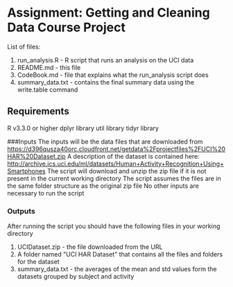 # Assignment: Getting and Cleaning Data Course Project
List of files:
1. run_analysis.R - R script that runs an analysis on the UCI data
2. README.md - this file
3. CodeBook.md - file that explains what the run_analysis script does
4. summary_data.txt - contains the final summary data using the write.table command

## Requirements
R v3.3.0 or higher
dplyr library
util library
tidyr library

###Inputs
The inputs will be the data files that are downloaded from https://d396qusza40orc.cloudfront.net/getdata%2Fprojectfiles%2FUCI%20HAR%20Dataset.zip
A description of the dataset is contained here: http://archive.ics.uci.edu/ml/datasets/Human+Activity+Recognition+Using+Smartphones
The script will download and unzip the zip file if it is not present in the current working directory
The script assumes the files are in the same folder structure as the original zip file
No other inputs are necessary to run the script

### Outputs
After running the script you should have the following files in your working directory
1. UCIDataset.zip - the file downloaded from the URL
2. A folder named "UCI HAR Dataset" that contains all the files and folders for the dataset
3. summary_data.txt - the averages of the mean and std values form the datasets grouped by subject and activity

